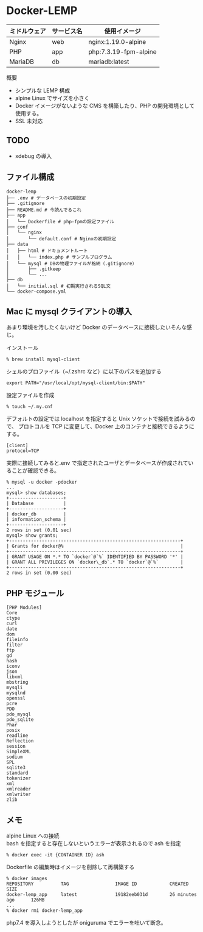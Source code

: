# Docker-LEMP

| ミドルウェア | サービス名 | 使用イメージ          |
| ------------ | ---------- | --------------------- |
| Nginx        | web        | nginx:1.19.0-alpine   |
| PHP          | app        | php:7.3.19-fpm-alpine |
| MariaDB      | db         | mariadb:latest        |

概要

- シンプルな LEMP 構成
- alpine Linux でサイズを小さく
- Docker イメージがないような CMS を構築したり、PHP の開発環境として使用する。
- SSL 未対応

## TODO

- xdebug の導入

## ファイル構成

```
docker-lemp
├── .env # データベースの初期設定
├── .gitignore
├── README.md # 今読んでるこれ
├── app
│   └── Dockerfile # php-fpmの設定ファイル
├── conf
│   └── nginx
│       └── default.conf # Nginxの初期設定
├── data
│   ├── html # ドキュメントルート
│   │   └── index.php # サンプルプログラム
│   └── mysql # DBの物理ファイルが格納（.gitignore）
│       ├── .gitkeep
│       └── ...
├── db
│   └── initial.sql # 初期実行されるSQL文
└── docker-compose.yml
```

## Mac に mysql クライアントの導入

あまり環境を汚したくないけど Docker のデータベースに接続したいそんな感じ。

インストール

```shell
% brew install mysql-client
```

シェルのプロファイル（~/.zshrc など）に以下のパスを追加する

```
export PATH="/usr/local/opt/mysql-client/bin:$PATH"
```

設定ファイルを作成

```shell
% touch ~/.my.cnf
```

デフォルトの設定では localhost を指定すると Unix ソケットで接続を試みるので、
プロトコルを TCP に変更して、Docker 上のコンテナと接続できるようにする。

```
[client]
protocol=TCP
```

実際に接続してみると.env で指定されたユーザとデータベースが作成されていることが確認できる。

```shell
% mysql -u docker -pdocker
...
mysql> show databases;
+--------------------+
| Database           |
+--------------------+
| docker_db          |
| information_schema |
+--------------------+
2 rows in set (0.01 sec)
mysql> show grants;
+---------------------------------------------------------------+
| Grants for docker@%                                           |
+---------------------------------------------------------------+
| GRANT USAGE ON *.* TO `docker`@`%` IDENTIFIED BY PASSWORD '*' |
| GRANT ALL PRIVILEGES ON `docker\_db`.* TO `docker`@`%`        |
+---------------------------------------------------------------+
2 rows in set (0.00 sec)
```

## PHP モジュール

```shell
[PHP Modules]
Core
ctype
curl
date
dom
fileinfo
filter
ftp
gd
hash
iconv
json
libxml
mbstring
mysqli
mysqlnd
openssl
pcre
PDO
pdo_mysql
pdo_sqlite
Phar
posix
readline
Reflection
session
SimpleXML
sodium
SPL
sqlite3
standard
tokenizer
xml
xmlreader
xmlwriter
zlib
```

## メモ

alpine Linux への接続  
bash を指定すると存在しないというエラーが表示されるので ash を指定

```shell
% docker exec -it {CONTAINER ID} ash
```

Dockerfile の編集時はイメージを削除して再構築する

```shell
% docker images
REPOSITORY          TAG                 IMAGE ID            CREATED             SIZE
docker-lemp_app     latest              19182eeb031d        26 minutes ago      126MB
...
% docker rmi docker-lemp_app
```

php7.4 を導入しようとしたが oniguruma でエラーを吐いて断念。
